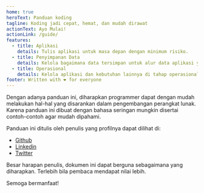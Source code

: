 ```yaml
---
home: true
heroText: Panduan koding
tagline: Koding jadi cepat, hemat, dan mudah dirawat
actionText: Ayo Mulai!
actionLink: /guide/
features:
  - title: Aplikasi
    details: Tulis aplikasi untuk masa depan dengan minimum risiko.
  - title: Penyimpanan Data
    details: Kelola bagaimana data tersimpan untuk alur data aplikasi yang lebih baik.
  - title: Operasional
    details: Kelola aplikasi dan kebutuhan lainnya di tahap operasional (produksi).
footer: Written with ❤️ for everyone
---
```


Dengan adanya panduan ini, diharapkan programmer dapat dengan mudah melakukan
hal-hal yang disarankan dalam pengembangan perangkat lunak. Karena panduan ini
dibuat dengan bahasa seringan mungkin disertai contoh-contoh agar mudah dipahami.

Panduan ini ditulis oleh penulis yang profilnya dapat dilihat di:
* [Github](https://github.com/hadihammurabi)
* [Linkedin](https://www.linkedin.com/in/hadihammurabi)
* [Twitter](https://twitter.com/hadihammurabi)

Besar harapan penulis, dokumen ini dapat berguna sebagaimana yang diharapkan.
Terlebih bila pembaca mendapat nilai lebih.

Semoga bermanfaat!
